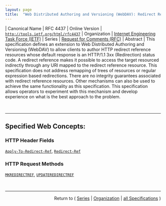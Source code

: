 ```yaml
---
layout: page
title:  "Web Distributed Authoring and Versioning (WebDAV): Redirect Reference Resources"
---
```


| Canonical Name | RFC 4437
| Online Version | [`http://tools.ietf.org/html/rfc4437`](http://tools.ietf.org/html/rfc4437)
| Organization | [Internet Engineering Task Force (IETF)](..  "List of specification series by this organization")
| Series | [Request for Comments (RFC)](.  "List of specifications in this series")
| Abstract | This specification defines an extension to Web Distributed Authoring and Versioning (WebDAV) to allow clients to author HTTP redirect reference resources whose default response is an HTTP/1.1 3xx (Redirection) status code. A redirect reference makes it possible to access the target resourced indirectly through any URI mapped to the redirect reference resource. This specification does not address remapping of trees of resources or regular expression based redirections. There are no integrity guarantees associated with redirect reference resources. Other mechanisms can also be used to achieve the same functionality as this specification. This specification allows operators to experiment with this mechanism and develop experience on what is the best approach to the problem.

<br/>
<hr/>

## Specified Web Concepts:

### HTTP Header Fields

[`Apply-To-Redirect-Ref`](/concepts/http-header/Apply-To-Redirect-Ref "The optional Apply-To-Redirect-Ref header can be used on any request to a redirect reference resource. When it is present and set to &#34;T&#34;, the request MUST be applied to the reference resource itself, and a 3xx response MUST NOT be returned."), [`Redirect-Ref`](/concepts/http-header/Redirect-Ref "The Redirect-Ref header is used in all 3xx responses from redirect reference resources. The value is the link target as specified during redirect reference resource creation.")

### HTTP Request Methods

[`MKREDIRECTREF`](/concepts/http-method/MKREDIRECTREF "The MKREDIRECTREF method requests the creation of a redirect reference resource."), [`UPDATEREDIRECTREF`](/concepts/http-method/UPDATEREDIRECTREF "The UPDATEREDIRECTREF method requests the update of a redirect reference resource.")



<br/>
<hr/>

<p style="text-align: right">Return to ( <a href="./">Series</a> | <a href="../">Organization</a> | <a href="../../">all Specifications</a> )</p>